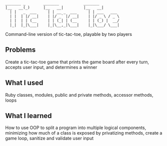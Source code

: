 ```
_______ _        _______           _______
|__   __(_)      |__   __|         |__   __|
  | |   _  ___     | | __ _  ___     | | ___   ___
  | |  | |/ __|    | |/ _` |/ __|    | |/ _ \ / _ \
  | |  | | (__     | | (_| | (__     | | (_) |  __/
  |_|  |_|\___|    |_|\__,_|\___|    |_|\___/ \___|
```

Command-line version of tic-tac-toe, playable by two players

## Problems

Create a tic-tac-toe game that prints the game board after every turn, accepts user input, and determines a winner

## What I used

Ruby classes, modules, public and private methods, accessor methods, loops

## What I learned

How to use OOP to split a program into multiple logical components, minimizing how much of a class is exposed by privatizing methods, create a game loop, sanitize and validate user input
